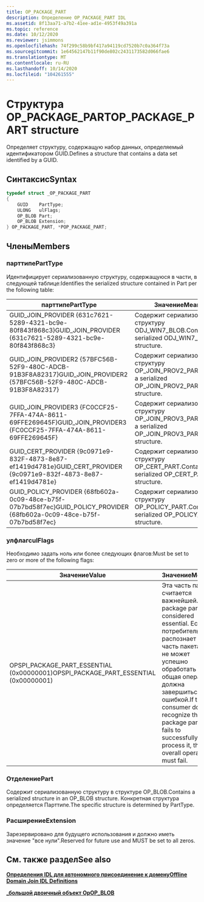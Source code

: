 ```yaml
---
title: OP_PACKAGE_PART
description: Определение OP_PACKAGE_PART IDL
ms.assetid: 8f13aa71-a7b2-41ee-ad1e-4953f49a391a
ms.topic: reference
ms.date: 10/12/2020
ms.reviewer: jsimmons
ms.openlocfilehash: 74f299c58b9bf417a94119cd7520b7c0a364f73a
ms.sourcegitcommit: 1e64562147b11f90de802c2431173582d066fae6
ms.translationtype: MT
ms.contentlocale: ru-RU
ms.lasthandoff: 10/14/2020
ms.locfileid: "104261555"
---
```

# <a name="op_package_part-structure"></a><span data-ttu-id="289c3-103">Структура OP_PACKAGE_PART</span><span class="sxs-lookup"><span data-stu-id="289c3-103">OP_PACKAGE_PART structure</span></span>

<span data-ttu-id="289c3-104">Определяет структуру, содержащую набор данных, определяемый идентификатором GUID.</span><span class="sxs-lookup"><span data-stu-id="289c3-104">Defines a structure that contains a data set identified by a GUID.</span></span>

## <a name="syntax"></a><span data-ttu-id="289c3-105">Синтаксис</span><span class="sxs-lookup"><span data-stu-id="289c3-105">Syntax</span></span>

```C++
typedef struct _OP_PACKAGE_PART
{
    GUID    PartType;
    ULONG   ulFlags;
    OP_BLOB Part;
    OP_BLOB Extension;
} OP_PACKAGE_PART, *POP_PACKAGE_PART;
```

## <a name="members"></a><span data-ttu-id="289c3-106">Члены</span><span class="sxs-lookup"><span data-stu-id="289c3-106">Members</span></span>

### <a name="parttype"></a><span data-ttu-id="289c3-107">парттипе</span><span class="sxs-lookup"><span data-stu-id="289c3-107">PartType</span></span>

<span data-ttu-id="289c3-108">Идентифицирует сериализованную структуру, содержащуюся в части, в следующей таблице:</span><span class="sxs-lookup"><span data-stu-id="289c3-108">Identifies the serialized structure contained in Part per the following table:</span></span>

|<span data-ttu-id="289c3-109">парттипе</span><span class="sxs-lookup"><span data-stu-id="289c3-109">PartType</span></span>|<span data-ttu-id="289c3-110">Значение</span><span class="sxs-lookup"><span data-stu-id="289c3-110">Meaning</span></span>|
| --- | --- |
|<span data-ttu-id="289c3-111">GUID_JOIN_PROVIDER {631c7621-5289-4321-bc9e-80f843f868c3}</span><span class="sxs-lookup"><span data-stu-id="289c3-111">GUID_JOIN_PROVIDER {631c7621-5289-4321-bc9e-80f843f868c3}</span></span>|<span data-ttu-id="289c3-112">Содержит сериализованную структуру ODJ_WIN7_BLOB.</span><span class="sxs-lookup"><span data-stu-id="289c3-112">Contains a serialized ODJ_WIN7_BLOB structure.</span></span>|
|<span data-ttu-id="289c3-113">GUID_JOIN_PROVIDER2 {57BFC56B-52F9-480C-ADCB-91B3F8A82317}</span><span class="sxs-lookup"><span data-stu-id="289c3-113">GUID_JOIN_PROVIDER2 {57BFC56B-52F9-480C-ADCB-91B3F8A82317}</span></span>|<span data-ttu-id="289c3-114">Содержит сериализованную структуру OP_JOIN_PROV2_PART.</span><span class="sxs-lookup"><span data-stu-id="289c3-114">Contains a serialized OP_JOIN_PROV2_PART structure.</span></span>|
|<span data-ttu-id="289c3-115">GUID_JOIN_PROVIDER3 {FC0CCF25-7FFA-474A-8611-69FFE269645F}</span><span class="sxs-lookup"><span data-stu-id="289c3-115">GUID_JOIN_PROVIDER3 {FC0CCF25-7FFA-474A-8611-69FFE269645F}</span></span>|<span data-ttu-id="289c3-116">Содержит сериализованную структуру OP_JOIN_PROV3_PART.</span><span class="sxs-lookup"><span data-stu-id="289c3-116">Contains a serialized OP_JOIN_PROV3_PART structure.</span></span>|
|<span data-ttu-id="289c3-117">GUID_CERT_PROVIDER {9c0971e9-832F-4873-8e87-ef1419d4781e}</span><span class="sxs-lookup"><span data-stu-id="289c3-117">GUID_CERT_PROVIDER {9c0971e9-832f-4873-8e87-ef1419d4781e}</span></span>|<span data-ttu-id="289c3-118">Содержит сериализованную структуру OP_CERT_PART.</span><span class="sxs-lookup"><span data-stu-id="289c3-118">Contains a serialized OP_CERT_PART structure.</span></span>|
|<span data-ttu-id="289c3-119">GUID_POLICY_PROVIDER {68fb602a-0c09-48ce-b75f-07b7bd58f7ec}</span><span class="sxs-lookup"><span data-stu-id="289c3-119">GUID_POLICY_PROVIDER {68fb602a-0c09-48ce-b75f-07b7bd58f7ec}</span></span>|<span data-ttu-id="289c3-120">Содержит сериализованную структуру OP_POLICY_PART.</span><span class="sxs-lookup"><span data-stu-id="289c3-120">Contains a serialized OP_POLICY_PART structure.</span></span>|

### <a name="ulflags"></a><span data-ttu-id="289c3-121">улфлагс</span><span class="sxs-lookup"><span data-stu-id="289c3-121">ulFlags</span></span>

<span data-ttu-id="289c3-122">Необходимо задать ноль или более следующих флагов:</span><span class="sxs-lookup"><span data-stu-id="289c3-122">Must be set to zero or more of the following flags:</span></span>

|<span data-ttu-id="289c3-123">Значение</span><span class="sxs-lookup"><span data-stu-id="289c3-123">Value</span></span>|<span data-ttu-id="289c3-124">Значение</span><span class="sxs-lookup"><span data-stu-id="289c3-124">Meaning</span></span>|
| --- | --- |
|<span data-ttu-id="289c3-125">OPSPI_PACKAGE_PART_ESSENTIAL (0x00000001)</span><span class="sxs-lookup"><span data-stu-id="289c3-125">OPSPI_PACKAGE_PART_ESSENTIAL (0x00000001)</span></span>|<span data-ttu-id="289c3-126">Эта часть пакета считается важнейшей.</span><span class="sxs-lookup"><span data-stu-id="289c3-126">This package part is considered essential.</span></span> <span data-ttu-id="289c3-127">Если потребитель не распознает эту часть пакета или не может успешно обработать его, общая операция должна завершиться ошибкой.</span><span class="sxs-lookup"><span data-stu-id="289c3-127">If the consumer does not recognize this package part or fails to successfully process it, the overall operation must fail.</span></span>|

### <a name="part"></a><span data-ttu-id="289c3-128">Отделение</span><span class="sxs-lookup"><span data-stu-id="289c3-128">Part</span></span>

<span data-ttu-id="289c3-129">Содержит сериализованную структуру в структуре OP_BLOB.</span><span class="sxs-lookup"><span data-stu-id="289c3-129">Contains a serialized structure in an OP_BLOB structure.</span></span> <span data-ttu-id="289c3-130">Конкретная структура определяется Парттипе.</span><span class="sxs-lookup"><span data-stu-id="289c3-130">The specific structure is determined by PartType.</span></span>

### <a name="extension"></a><span data-ttu-id="289c3-131">Расширение</span><span class="sxs-lookup"><span data-stu-id="289c3-131">Extension</span></span>

<span data-ttu-id="289c3-132">Зарезервировано для будущего использования и должно иметь значение "все нули".</span><span class="sxs-lookup"><span data-stu-id="289c3-132">Reserved for future use and MUST be set to all zeros.</span></span>

## <a name="see-also"></a><span data-ttu-id="289c3-133">См. также раздел</span><span class="sxs-lookup"><span data-stu-id="289c3-133">See also</span></span>

[<span data-ttu-id="289c3-134">**Определения IDL для автономного присоединение к домену**</span><span class="sxs-lookup"><span data-stu-id="289c3-134">**Offline Domain Join IDL Definitions**</span></span>](odj-idl.md)

[<span data-ttu-id="289c3-135">**\_большой двоичный объект Op**</span><span class="sxs-lookup"><span data-stu-id="289c3-135">**OP\_BLOB**</span></span>](odj-op_blob.md)

